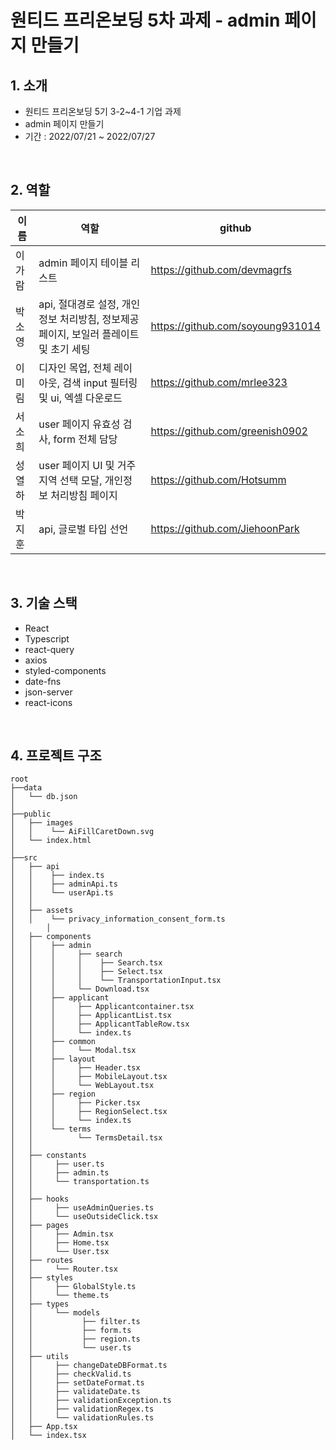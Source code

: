 # 원티드 프리온보딩 5차 과제 - admin 페이지 만들기

## 1. 소개

- 원티드 프리온보딩 5기 3-2~4-1 기업 과제
- admin 페이지 만들기
- 기간 : 2022/07/21 ~ 2022/07/27

<br>

## 2. 역할
|이름|역할|github|
|---|---|---|
|이가람|admin 페이지 테이블 리스트|https://github.com/devmagrfs|
|박소영|api, 절대경로 설정, 개인정보 처리방침, 정보제공 페이지, 보일러 플레이트 및 초기 세팅|https://github.com/soyoung931014|
|이미림|디자인 목업, 전체 레이아웃, 검색 input 필터링 및 ui, 엑셀 다운로드|https://github.com/mrlee323|
|서소희|user 페이지 유효성 검사, form 전체 담당|https://github.com/greenish0902|
|성열하|user 페이지 UI 및 거주지역 선택 모달, 개인정보 처리방침 페이지|https://github.com/Hotsumm|
|박지훈|api, 글로벌 타입 선언|https://github.com/JiehoonPark|

<br>

## 3. 기술 스택
- React
- Typescript
- react-query
- axios
- styled-components
- date-fns
- json-server
- react-icons

<br>

## 4. 프로젝트 구조

```
root
├──data
│   └── db.json
│
├──public
│   ├── images
│   │    └── AiFillCaretDown.svg
│   └── index.html
│
├──src
│   ├── api
│   │    ├── index.ts
│   │    ├── adminApi.ts
│   │    └── userApi.ts
│   │
│   ├── assets
│   │    └── privacy_information_consent_form.ts
│		│
│   ├── components
│   │    ├── admin
│   │    │     ├── search
│   │    │     │    ├── Search.tsx
│   │    │     │    ├── Select.tsx
│   │    │     │    └── TransportationInput.tsx
│   │    │     └── Download.tsx
│   │    ├── applicant
│   │    │     ├── Applicantcontainer.tsx
│   │    │     ├── ApplicantList.tsx
│   │    │     ├── ApplicantTableRow.tsx
│   │    │     └── index.ts
│   │    ├── common
│   │    │     └── Modal.tsx
│   │    ├── layout
│   │    │     ├── Header.tsx
│   │    │     ├── MobileLayout.tsx
│   │    │     └── WebLayout.tsx
│   │    ├── region
│   │    │     ├── Picker.tsx
│   │    │     ├── RegionSelect.tsx
│   │    │     └── index.ts
│   │    └── terms
│   │          └── TermsDetail.tsx
│   │
│   ├── constants
│   │     ├── user.ts
│   │     ├── admin.ts
│   │     └── transportation.ts
│   │
│   ├── hooks
│   │     ├── useAdminQueries.ts
│   │     └── useOutsideClick.tsx
│   ├── pages
│   │     ├── Admin.tsx
│   │     ├── Home.tsx
│   │     └── User.tsx
│   ├── routes
│   │     └── Router.tsx
│   ├── styles
│   │     ├── GlobalStyle.ts
│   │     └── theme.ts
│   ├── types
│   │     └── models
│   │           ├── filter.ts
│   │           ├── form.ts
│   │           ├── region.ts
│   │           └── user.ts
│   ├── utils
│   │     ├── changeDateDBFormat.ts
│   │     ├── checkValid.ts
│   │     ├── setDateFormat.ts
│   │     ├── validateDate.ts
│   │     ├── validationException.ts
│   │     ├── validationRegex.ts
│   │     └── validationRules.ts
│   ├── App.tsx
│   └── index.tsx
```
